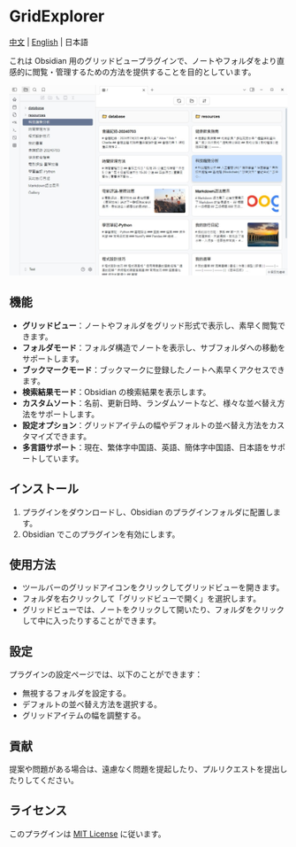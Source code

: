 # GridExplorer

[中文](README_zhTW.md) | [English](README.md) | 日本語

これは Obsidian 用のグリッドビュープラグインで、ノートやフォルダをより直感的に閲覧・管理するための方法を提供することを目的としています。

![demo1](assets/demo1.jpg)

## 機能

- **グリッドビュー**：ノートやフォルダをグリッド形式で表示し、素早く閲覧できます。
- **フォルダモード**：フォルダ構造でノートを表示し、サブフォルダへの移動をサポートします。
- **ブックマークモード**：ブックマークに登録したノートへ素早くアクセスできます。
- **検索結果モード**：Obsidian の検索結果を表示します。
- **カスタムソート**：名前、更新日時、ランダムソートなど、様々な並べ替え方法をサポートします。
- **設定オプション**：グリッドアイテムの幅やデフォルトの並べ替え方法をカスタマイズできます。
- **多言語サポート**：現在、繁体字中国語、英語、簡体字中国語、日本語をサポートしています。

## インストール

1. プラグインをダウンロードし、Obsidian のプラグインフォルダに配置します。
2. Obsidian でこのプラグインを有効にします。

## 使用方法

- ツールバーのグリッドアイコンをクリックしてグリッドビューを開きます。
- フォルダを右クリックして「グリッドビューで開く」を選択します。
- グリッドビューでは、ノートをクリックして開いたり、フォルダをクリックして中に入ったりすることができます。

## 設定

プラグインの設定ページでは、以下のことができます：

- 無視するフォルダを設定する。
- デフォルトの並べ替え方法を選択する。
- グリッドアイテムの幅を調整する。

## 貢献

提案や問題がある場合は、遠慮なく問題を提起したり、プルリクエストを提出したりしてください。

## ライセンス

このプラグインは [MIT License](LICENSE) に従います。
